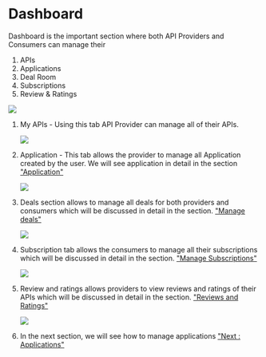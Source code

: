 



# Dashboard

Dashboard is the important section where both API Providers and
Consumers can manage their

1.  APIs
2.  Applications
3.  Deal Room
4.  Subscriptions
5.  Review & Ratings

![](../images/dashboard/dashboard_view_01.png)

1.  My APIs - Using this tab API Provider can manage all of their APIs.

    ![](../images/dashboard/myapis_view_01.png)

2.  Application - This tab allows the provider to manage all Application
    created by the user. We will see application in detail in the
    section [\"Application\"](add_application)

    ![](../images/dashboard/applications_view_01.png)

3.  Deals section allows to manage all deals for both providers and
    consumers which will be discussed in detail in the section.
    [\"Manage deals\"](managedeals)

    ![](../images/dashboard/deals_view_01.png)

4.  Subscription tab allows the consumers to manage all their
    subscriptions which will be discussed in detail in the section.
    [\"Manage Subscriptions\"](manageSubscriptions)

    ![](../images/dashboard/subscriptions_view_01.png)

5.  Review and ratings allows providers to view reviews and ratings of
    their APIs which will be discussed in detail in the section.
    [\"Reviews and Ratings\"](reviewRatings)

    ![](../images/dashboard/reviewratings_view_01.png)

6.  In the next section, we will see how to manage applications [\"Next
    : Applications\"](add_application)




